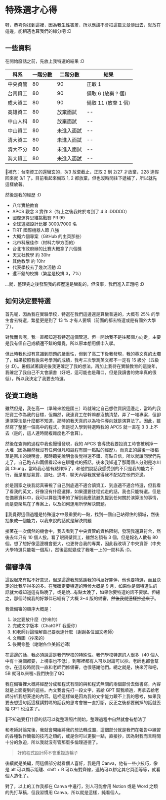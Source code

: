 # 特殊選才心得

呀，恭喜你找到這裡，因為我生性害羞，所以應該不會把這篇文章傳出去，就放在這邊，能相遇也算我們的緣分吧 :D

## 一些資料

在開始廢話之前，先放上我特選的結果 :D

| 科系 | 一階分數 | 二階分數 | 結果 |
| ---- | ---- | ---- | ---- |
| 中央資管 | 80 | 90 | 正取 1 |
| 台南資工 | 80 | 90 | 備取 6 (放棄 ? 個) |
| 成大資工 | 80 | 90 | 備取 11 (放棄 1 個) |
| 高雄資工 | 80 | 放棄面試 | -- |
| 中山人科 | 80 | 放棄面試 | -- |
| 中山資工 | 80 | 未進入面試 | -- |
| 清大資工 | 80 | 未進入面試 | -- |
| 清大不分 | 80 | 未進入面試 | -- |
| 海大資工 | 80 | 未進入面試 | -- |

🔹補充：台南資工的還蠻玄的，3/3 放棄截止，正取 2 到 2/27 才放棄，228 連假回來就 3/1 了。目前看起來備取 1, 2 都放棄，但也沒時間往下遞補了，所以就先這樣放著。

然後是我的經歷 :D

- 八年實驗教育
- APCS 觀念 3 實作 3（特上之後我終於考到了 4 3 :DDDDD）
- 國際運算思維挑戰賽 PR 99
- 全球遊戲設計比賽 3000/7000 名
- TIRT 國際機器人節 八強
- 大概六個專案（GitHub 的主頁那些）
- 北市科展佳作（材料力學方面的）
- 台北市政府辦的比賽大概拿了六個獎
- 天文社教學 約 30hr
- 其他教學 約 10hr
- 代表學校去了幾次活動 :D
- 還不錯的校排（繁星是校排 3，7%）

...就，整理完之後發現我的經歷還是蠻亂的，但沒事，我們進入正題吧 :D

## 如何決定要特選

首先呢，因為我在實驗學校，特選在我們這邊還是算蠻普遍的，大概有 25% 的學生會去特選，繁星更是到了 13 % 才有人要填（前面的都去特選或是有國外大學了）。

對我而言呢，我一直都知道有特選這個管道。但一開始我不是往那個方向走，主要是我有個自己成績還不錯的錯覺，所以原本想用個申入學。

但此時我也沒有意識到問題的嚴重性，但到了高二下後我發現，我的英文真的太爛了，如果按照我後來考學測的成績，我考三次學測英文都不一定有 15 級分（五級分 :D）。暑假試著讀完後我更確定了我的想法，再加上我待在實驗教育的這幾年，我確定了我自己不太會讀書（好吧，這可能也是藉口，但是我讀書的效率真的很低），所以我決定了我要去特選。

## 從資工跑路

雖然但是，我在高一（準確來說是國三）時就確定自己想往資訊這邊走，當時的我把資工作為我的目標，但顯然，我連資工在幹嘛都沒搞清楚，弄了一堆專案，但卻連演算法是什麼都不知道，那時的我天真的以為物件導向就是演算法了。因此，雖然寫了整整一個高中的程式，但是從入學到特選時我的 APCS 就一直在 3 3 上不去（是的，這人連時間複雜度也不會算）。

然後在查詢的過程中我也慢慢發現，我的 APCS 會導致我要投資工時會被刷掉一大堆（因為顯然我沒有任何但凡和競程有關一點點的經歷）。而真正的最後一根稻草是百川的說明會，那時聽完說明會後覺得還不錯、有點自信，所以就讓同學們先走了，自己跑去和兩個看起來在聊程式的搭話。後來我知道了那兩個人分別是冰川與 Chung，當時我心態有點炸掉了，和他們說話我感受到的不只是我的能力不行，而是單從氣質、談吐、思考、聊天內容我就覺得我不配站在他們旁邊。

於是回家之後我認真審視了自己到底適不適合讀資工、到底適不適合特選，但我看了看我的英文，好像沒有什麼選擇，如果還要往程式走的話，我也只能特選。但是在備審資料中，我可以算是清晰的了解到我應該避免提到任何關於演算法的事情，而是更聚焦在了專案上，以及如何運用所學解決問題。

🔹我覺得這個過程是特殊選才中最重要的一點，找到一個自己站得住的領域，然後抽象成一個能力，以我來說的話就是解決問題

接著在一次偶然的機會中，我去看到了中央資管的資格限制，發現我還算符合，然後去年只有 10 個人投。看了眼隔壁資工，雖然名額有 3 個，但是報名人數有 80 個。想了想好像這邊機會更大，也更符合我的專業，因此我改填了中央資管（中央大學特選只能報一個系），然後這就變成了我唯一上的一間科系 :D。

## 備審準備

這說起來有點不好意思，但是這邊我想感謝我的科展好夥伴，他也要特選，而且決定的比我早得多的多。在我確定要特選的時候大概是 9 月，如果你是個特選生的話就大概知道這有點晚了，或是說...有點太晚了，如果你要特選的話不要學。但總之，那個時候我的好夥伴已經有了大概 3~4 版的備審，~~然後我就這樣抄過來了~~。

我做備審的順序大概是：

1. 決定要放什麼（抄來的）
1. 完成文字版本（ChatGPT 我愛你）
1. 和老師討論理解自己要表達什麼（謝謝各位國文老師）
1. 文轉圖（抄來的）
1. 後期修整（謝謝各位美術老師）

在這邊的話，我必須說這是我們學校的特殊性。我們學校特選的人很多（40 個人中有十幾個都要，上榜率也不低），到哪裡都有人可以討論可以抄。老師也都會幫你，在這段時間我一直和老師們修備審，也很感謝他們。總之就是，快來芳和吧，5B 就可以來喔~我們快倒了QQ

我在備審裡大概將經歷分成和程式有關的與和程式無關的兩個部份去做書寫，內容就是上面提到的這些。內文我會先打一段文字，丟給 GPT 幫我順過，再拿去給老師分析我想表達的內容。這裡這樣做是因為我的文字能力跟不上我的思考，如果我要去想這句話這樣講對嗎的話我的思考會被一直打斷，反正之後都要刪掉的話就丟給 GPT 也沒差了。

🔹不知道要打什麼的話可以從整理照片開始，整理過程中自然就會有想法了

和老師討論完後，我就會開始將我的想法轉成圖，這個部分就是我們在報告中練習的各種製作簡報的技巧之類的，或是你可以更狠一點，直接抄，因為對我而言時間十分的急迫，所以我就沒有管那麼多倫理道德了。

>
> 好的程式設計師不會重複造輪子
>

後續就是美編，阿這個部分就看個人喜好，我是用 Canva，他有一些小技巧，像是 alt 可以顯示距離、shift + R 可以有對齊線，連結可以綁定其它頁面等等，就看個人造化了。

對了，以上的工作我都在 Canva 中進行，別人可能會用 Notion 或是 Word 之類的先打草稿，但我習慣用 Canva，所以就是這樣，純看個人。
